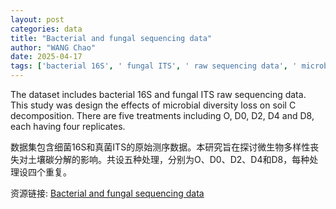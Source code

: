 ```yaml
---
layout: post
categories: data
title: "Bacterial and fungal sequencing data"
author: "WANG Chao"
date: 2025-04-17
tags: ['bacterial 16S', ' fungal ITS', ' raw sequencing data', ' microbial diversity loss', ' soil C decomposition', ' treatments', ' O', ' D0', ' D2', ' D4', ' D8', ' replicates']
---
```


The dataset includes bacterial 16S and fungal ITS raw sequencing data. This study was design the effects of microbial diversity loss on soil C decomposition. There are five treatments including O, D0, D2, D4 and D8, each having four replicates.

数据集包含细菌16S和真菌ITS的原始测序数据。本研究旨在探讨微生物多样性丧失对土壤碳分解的影响。共设五种处理，分别为O、D0、D2、D4和D8，每种处理设四个重复。

资源链接: [Bacterial and fungal sequencing data](https://doi.org/10.57760/sciencedb.23783)
